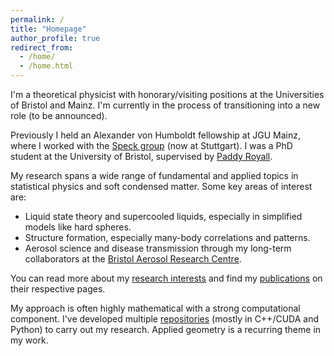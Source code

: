 ```yaml
---
permalink: /
title: "Homepage"
author_profile: true
redirect_from: 
  - /home/
  - /home.html
---
```


I'm a theoretical physicist with honorary/visiting positions at the Universities of Bristol and Mainz. I'm currently in the process of transitioning into a new role (to be announced).

Previously I held an Alexander von Humboldt fellowship at JGU Mainz, where I worked with the [Speck group](https://www.itp4.uni-stuttgart.de/) (now at Stuttgart). I was a PhD student at the University of Bristol, supervised by [Paddy Royall](https://paddyroyall.github.io/padrus/index.html).

My research spans a wide range of fundamental and applied topics in statistical physics and soft condensed matter. Some key areas of interest are:
* Liquid state theory and supercooled liquids, especially in simplified models like hard spheres.
* Structure formation, especially many-body correlations and patterns.
* Aerosol science and disease transmission through my long-term collaborators at the [Bristol Aerosol Research Centre](https://www.bristol.ac.uk/chemistry/research/barc/).

You can read more about my [research interests](/research) and find my [publications](/publications) on their respective pages.

My approach is often highly mathematical with a strong computational component. I've developed multiple [repositories](/repositories/) (mostly in C++/CUDA and Python) to carry out my research. Applied geometry is a recurring theme in my work.